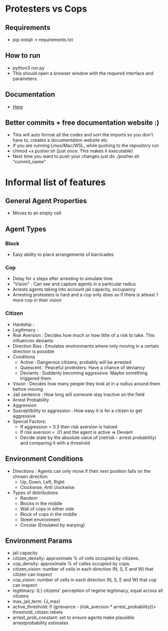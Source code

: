 # Protesters vs Cops

## Requirements
- pip install -r requirements.txt

## How to run
- python3 run.py
- This should open a browser window with the required interface and parameters.

## Documentation
- [Here](https://subhadityamukherjee.github.io/DMASB07-ProtestersVsPolice/)

## Better commits + free documentation website :)
- This will auto format all the codes and sort the imports so you don't have to, creates a documentation website etc
- If you are running Linux/Mac/WSL, while pushing to the repository run
- chmod +x pusher.sh (just once. This makes it executable)
- Next time you want to push your changes just do ./pusher.sh "commit_name"

# Informal list of features
## General Agent Properties
- Moves to an empty cell

## Agent Types
### Block
- Easy ability to place arrangements of barricades
### Cop
- Delay for x steps after arresting to simulate time 
- "Vision" : Can see and capture agents in a particular radius
- Arrests agents taking into account jail capacity, occupancy
- Arresting protesters is hard and a cop only does so if there is atleast 1 more cop in their vision

### Citizen
- Hardship :
- Legitimacy :
- Risk Aversion : Decides how much or how little of a risk to take. This influences deviants
- Direction Bias : Emulates environments where only moving in a certain direction is possible
- Conditions
  - Active : Dangerous citizens, probably will be arrested
  - Quiescent : Peaceful protesters. Have a chance of deviancy
  - Deviants : Suddenly becoming aggressive. Maybe something triggered them
- Vision : Decides how many people they look at in a radius around them before moving
- Jail sentence : How long will someone stay inactive on the field
- Arrest Probability
- Aggression 
- Susceptibility to aggression : How easy it is for a citizen to get aggressive
- Special Factors:
  - If aggression > 0.3 then risk aversion is halved
  - If risk aversion < .01 and the agent is active => Deviant
  - Decide state by the absolute value of (netrisk - arrest probability) and comparing it with a threshold

## Environment Conditions
- Directions : Agents can only move if their next position falls on the chosen direction
  - Up, Down, Left, Right
  - Clockwise, Anti clockwise
- Types of distributions
  - Random
  - Blocks in the middle
  - Wall of cops in either side
  - Block of cops in the middle
  - Street environment
  - Circular (Emulated by warping)
## Environment Params
- jail capacity
- citizen_density: approximate % of cells occupied by citizens.
- cop_density: approximate % of calles occupied by cops.
- citizen_vision: number of cells in each direction (N, S, E and W) that citizen can inspect
- cop_vision: number of cells in each direction (N, S, E and W) that cop can inspect
- legitimacy:  (L) citizens' perception of regime legitimacy, equal across all citizens
- max_jail_term: (J_max)
- active_threshold: if (grievance - (risk_aversion * arrest_probability))> threshold, citizen rebels
- arrest_prob_constant: set to ensure agents make plausible arrestprobability estimates